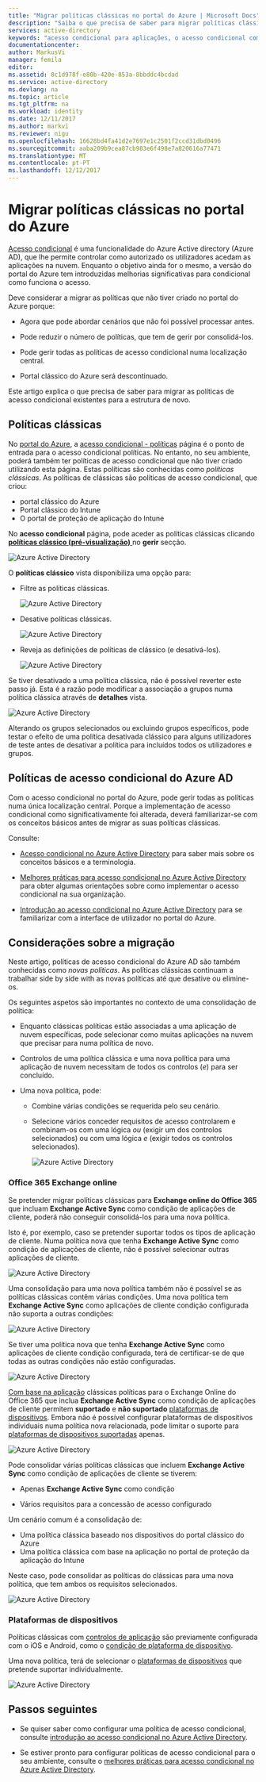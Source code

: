 ```yaml
---
title: "Migrar políticas clássicas no portal do Azure | Microsoft Docs"
description: "Saiba o que precisa de saber para migrar políticas clássicas no portal do Azure."
services: active-directory
keywords: "acesso condicional para aplicações, o acesso condicional com o Azure AD, o acesso seguro aos recursos da empresa, as políticas de acesso condicional"
documentationcenter: 
author: MarkusVi
manager: femila
editor: 
ms.assetid: 8c1d978f-e80b-420e-853a-8bbddc4bcdad
ms.service: active-directory
ms.devlang: na
ms.topic: article
ms.tgt_pltfrm: na
ms.workload: identity
ms.date: 12/11/2017
ms.author: markvi
ms.reviewer: nigu
ms.openlocfilehash: 16628bd4fa41d2e7697e1c2501f2ccd31dbd0496
ms.sourcegitcommit: aaba209b9cea87cb983e6f498e7a820616a77471
ms.translationtype: MT
ms.contentlocale: pt-PT
ms.lasthandoff: 12/12/2017
---
```

# <a name="migrate-classic-policies-in-the-azure-portal"></a>Migrar políticas clássicas no portal do Azure 


[Acesso condicional](active-directory-conditional-access-azure-portal.md) é uma funcionalidade do Azure Active directory (Azure AD), que lhe permite controlar como autorizado os utilizadores acedam as aplicações na nuvem. Enquanto o objetivo ainda for o mesmo, a versão do portal do Azure tem introduzidas melhorias significativas para condicional como funciona o acesso.

Deve considerar a migrar as políticas que não tiver criado no portal do Azure porque:

- Agora que pode abordar cenários que não foi possível processar antes.

- Pode reduzir o número de políticas, que tem de gerir por consolidá-los.   

- Pode gerir todas as políticas de acesso condicional numa localização central.

- Portal clássico do Azure será descontinuado.   

Este artigo explica o que precisa de saber para migrar as políticas de acesso condicional existentes para a estrutura de novo.
 
## <a name="classic-policies"></a>Políticas clássicas

No [portal do Azure](https://portal.azure.com), a [acesso condicional - políticas](https://portal.azure.com/#blade/Microsoft_AAD_IAM/ConditionalAccessBlade/Policies) página é o ponto de entrada para o acesso condicional políticas. No entanto, no seu ambiente, poderá também ter políticas de acesso condicional que não tiver criado utilizando esta página. Estas políticas são conhecidas como *políticas clássicas*. As políticas de clássicas são políticas de acesso condicional, que criou:

- portal clássico do Azure
- Portal clássico do Intune
- O portal de proteção de aplicação do Intune


No **acesso condicional** página, pode aceder as políticas clássicas clicando [ **políticas clássico (pré-visualização)** ](https://portal.azure.com/#blade/Microsoft_AAD_IAM/ConditionalAccessBlade/ClassicPolicies) no **gerir** secção. 


![Azure Active Directory](./media/active-directory-conditional-access-migration/71.png)


O **políticas clássico** vista disponibiliza uma opção para:

- Filtre as políticas clássicas.
 
    ![Azure Active Directory](./media/active-directory-conditional-access-migration/72.png)

- Desative políticas clássicas.

    ![Azure Active Directory](./media/active-directory-conditional-access-migration/73.png)
   
- Reveja as definições de políticas de clássico (e desativá-los).

    ![Azure Active Directory](./media/active-directory-conditional-access-migration/74.png)


Se tiver desativado a uma política clássica, não é possível reverter este passo já. Esta é a razão pode modificar a associação a grupos numa política clássica através de **detalhes** vista. 

![Azure Active Directory](./media/active-directory-conditional-access-migration/75.png)

Alterando os grupos selecionados ou excluindo grupos específicos, pode testar o efeito de uma política desativada clássico para alguns utilizadores de teste antes de desativar a política para incluídos todos os utilizadores e grupos. 



## <a name="azure-ad-conditional-access-policies"></a>Políticas de acesso condicional do Azure AD

Com o acesso condicional no portal do Azure, pode gerir todas as políticas numa única localização central. Porque a implementação de acesso condicional como significativamente foi alterada, deverá familiarizar-se com os conceitos básicos antes de migrar as suas políticas clássicas.

Consulte:

- [Acesso condicional no Azure Active Directory](active-directory-conditional-access-azure-portal.md) para saber mais sobre os conceitos básicos e a terminologia.

- [Melhores práticas para acesso condicional no Azure Active Directory](active-directory-conditional-access-best-practices.md) para obter algumas orientações sobre como implementar o acesso condicional na sua organização.

- [Introdução ao acesso condicional no Azure Active Directory](active-directory-conditional-access-azure-portal-get-started.md) para se familiarizar com a interface de utilizador no portal do Azure.


 
## <a name="migration-considerations"></a>Considerações sobre a migração

Neste artigo, políticas de acesso condicional do Azure AD são também conhecidas como *novas políticas*.
As políticas clássicas continuam a trabalhar side by side with as novas políticas até que desative ou elimine-os. 

Os seguintes aspetos são importantes no contexto de uma consolidação de política:

- Enquanto clássicas políticas estão associadas a uma aplicação de nuvem específicas, pode selecionar como muitas aplicações na nuvem que precisar para numa política de novo.

- Controlos de uma política clássica e uma nova política para uma aplicação de nuvem necessitam de todos os controlos (*e*) para ser concluído. 


- Uma nova política, pode:
 
    - Combine várias condições se requerida pelo seu cenário. 

    - Selecione vários conceder requisitos de acesso controlarem e combinam-os com uma lógica *ou* (exigir um dos controlos selecionados) ou com uma lógica *e* (exigir todos os controlos selecionados).

        ![Azure Active Directory](./media/active-directory-conditional-access-migration/25.png)




### <a name="office-365-exchange-online"></a>Office 365 Exchange online

Se pretender migrar políticas clássicas para **Exchange online do Office 365** que incluam **Exchange Active Sync** como condição de aplicações de cliente, poderá não conseguir consolidá-los para uma nova política. 

Isto é, por exemplo, caso se pretender suportar todos os tipos de aplicação de cliente. Numa política nova que tenha **Exchange Active Sync** como condição de aplicações de cliente, não é possível selecionar outras aplicações de cliente.

![Azure Active Directory](./media/active-directory-conditional-access-migration/64.png)

Uma consolidação para uma nova política também não é possível se as políticas clássicas contêm várias condições. Uma nova política tem **Exchange Active Sync** como aplicações de cliente condição configurada não suporta a outras condições:   

![Azure Active Directory](./media/active-directory-conditional-access-migration/08.png)

Se tiver uma política nova que tenha **Exchange Active Sync** como aplicações de cliente condição configurada, terá de certificar-se de que todas as outras condições não estão configuradas. 

![Azure Active Directory](./media/active-directory-conditional-access-migration/16.png)
 

[Com base na aplicação](active-directory-conditional-access-technical-reference.md#approved-client-app-requirement) clássicas políticas para o Exchange Online do Office 365 que inclua **Exchange Active Sync** como condição de aplicações de cliente permitem **suportado** e **não suportado** [plataformas de dispositivos](active-directory-conditional-access-technical-reference.md#device-platform-condition). Embora não é possível configurar plataformas de dispositivos individuais numa política nova relacionada, pode limitar o suporte para [plataformas de dispositivos suportadas](active-directory-conditional-access-technical-reference.md#device-platform-condition) apenas. 

![Azure Active Directory](./media/active-directory-conditional-access-migration/65.png)

Pode consolidar várias políticas clássicas que incluem **Exchange Active Sync** como condição de aplicações de cliente se tiverem:

- Apenas **Exchange Active Sync** como condição 

- Vários requisitos para a concessão de acesso configurado

Um cenário comum é a consolidação de:

- Uma política clássica baseado nos dispositivos do portal clássico do Azure 
- Uma política clássica com base na aplicação no portal de proteção da aplicação do Intune 
 
Neste caso, pode consolidar as políticas do clássicas para uma nova política, que tem ambos os requisitos selecionados.

![Azure Active Directory](./media/active-directory-conditional-access-migration/62.png)



### <a name="device-platforms"></a>Plataformas de dispositivos

Políticas clássicas com [controlos de aplicação](active-directory-conditional-access-technical-reference.md#approved-client-app-requirement) são previamente configurada com o iOS e Android, como o [condição de plataforma de dispositivo](active-directory-conditional-access-technical-reference.md#device-platform-condition). 

Uma nova política, terá de selecionar o [plataformas de dispositivos](active-directory-conditional-access-technical-reference.md#device-platform-condition) que pretende suportar individualmente.

![Azure Active Directory](./media/active-directory-conditional-access-migration/41.png)



 
 


## <a name="next-steps"></a>Passos seguintes

- Se quiser saber como configurar uma política de acesso condicional, consulte [introdução ao acesso condicional no Azure Active Directory](active-directory-conditional-access-azure-portal-get-started.md).

- Se estiver pronto para configurar políticas de acesso condicional para o seu ambiente, consulte o [melhores práticas para acesso condicional no Azure Active Directory](active-directory-conditional-access-best-practices.md). 
